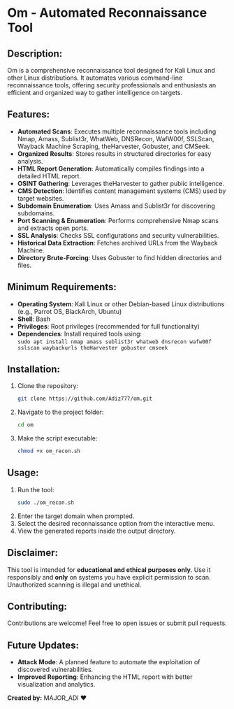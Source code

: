 # Om - Automated Reconnaissance Tool

## Description:
Om is a comprehensive reconnaissance tool designed for Kali Linux and other Linux distributions. It automates various command-line reconnaissance tools, offering security professionals and enthusiasts an efficient and organized way to gather intelligence on targets.

## Features:
- **Automated Scans**: Executes multiple reconnaissance tools including Nmap, Amass, Sublist3r, WhatWeb, DNSRecon, WafW00f, SSLScan, Wayback Machine Scraping, theHarvester, Gobuster, and CMSeek.
- **Organized Results**: Stores results in structured directories for easy analysis.
- **HTML Report Generation**: Automatically compiles findings into a detailed HTML report.
- **OSINT Gathering**: Leverages theHarvester to gather public intelligence.
- **CMS Detection**: Identifies content management systems (CMS) used by target websites.
- **Subdomain Enumeration**: Uses Amass and Sublist3r for discovering subdomains.
- **Port Scanning & Enumeration**: Performs comprehensive Nmap scans and extracts open ports.
- **SSL Analysis**: Checks SSL configurations and security vulnerabilities.
- **Historical Data Extraction**: Fetches archived URLs from the Wayback Machine.
- **Directory Brute-Forcing**: Uses Gobuster to find hidden directories and files.

## Minimum Requirements:
- **Operating System**: Kali Linux or other Debian-based Linux distributions (e.g., Parrot OS, BlackArch, Ubuntu)
- **Shell**: Bash
- **Privileges**: Root privileges (recommended for full functionality)
- **Dependencies**: Install required tools using:  
  `sudo apt install nmap amass sublist3r whatweb dnsrecon wafw00f sslscan waybackurls theHarvester gobuster cmseek`

## Installation:
1. Clone the repository:
   ```sh
   git clone https://github.com/Adiz777/om.git
   ```
2. Navigate to the project folder:
   ```sh
   cd om
   ```
3. Make the script executable:
   ```sh
   chmod +x om_recon.sh
   ```

## Usage:
1. Run the tool:
   ```sh
   sudo ./om_recon.sh
   ```
2. Enter the target domain when prompted.
3. Select the desired reconnaissance option from the interactive menu.
4. View the generated reports inside the output directory.

## Disclaimer:
This tool is intended for **educational and ethical purposes only**. Use it responsibly and **only** on systems you have explicit permission to scan. Unauthorized scanning is illegal and unethical.

## Contributing:
Contributions are welcome! Feel free to open issues or submit pull requests.

## Future Updates:
- **Attack Mode**: A planned feature to automate the exploitation of discovered vulnerabilities.
- **Improved Reporting**: Enhancing the HTML report with better visualization and analytics.

**Created by:** MAJOR_ADI ❤️

